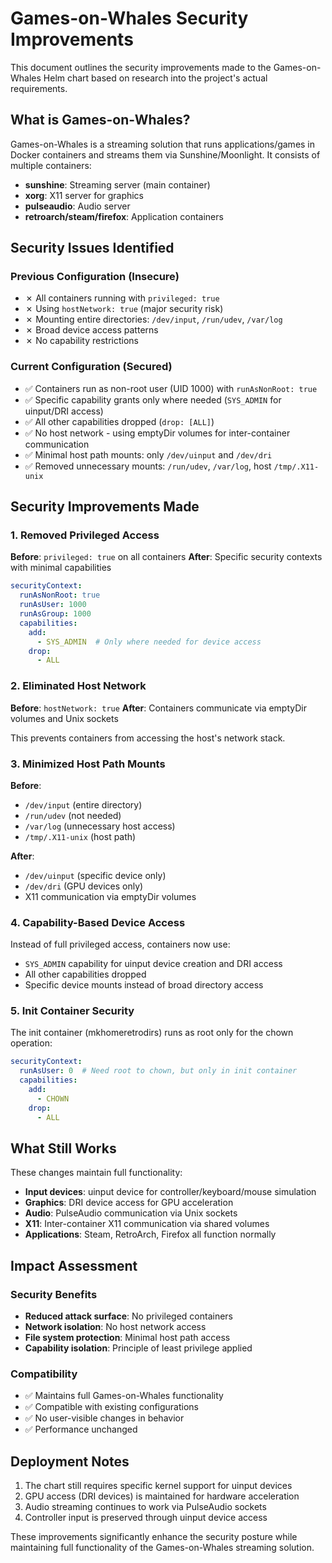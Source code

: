 # Games-on-Whales Security Improvements

This document outlines the security improvements made to the Games-on-Whales Helm chart based on research into the project's actual requirements.

## What is Games-on-Whales?

Games-on-Whales is a streaming solution that runs applications/games in Docker containers and streams them via Sunshine/Moonlight. It consists of multiple containers:
- **sunshine**: Streaming server (main container)
- **xorg**: X11 server for graphics
- **pulseaudio**: Audio server
- **retroarch/steam/firefox**: Application containers

## Security Issues Identified

### Previous Configuration (Insecure)
- ✗ All containers running with `privileged: true`
- ✗ Using `hostNetwork: true` (major security risk)
- ✗ Mounting entire directories: `/dev/input`, `/run/udev`, `/var/log`
- ✗ Broad device access patterns
- ✗ No capability restrictions

### Current Configuration (Secured)
- ✅ Containers run as non-root user (UID 1000) with `runAsNonRoot: true`
- ✅ Specific capability grants only where needed (`SYS_ADMIN` for uinput/DRI access)
- ✅ All other capabilities dropped (`drop: [ALL]`)
- ✅ No host network - using emptyDir volumes for inter-container communication
- ✅ Minimal host path mounts: only `/dev/uinput` and `/dev/dri`
- ✅ Removed unnecessary mounts: `/run/udev`, `/var/log`, host `/tmp/.X11-unix`

## Security Improvements Made

### 1. Removed Privileged Access
**Before**: `privileged: true` on all containers
**After**: Specific security contexts with minimal capabilities

```yaml
securityContext:
  runAsNonRoot: true
  runAsUser: 1000
  runAsGroup: 1000
  capabilities:
    add:
      - SYS_ADMIN  # Only where needed for device access
    drop:
      - ALL
```

### 2. Eliminated Host Network
**Before**: `hostNetwork: true`
**After**: Containers communicate via emptyDir volumes and Unix sockets

This prevents containers from accessing the host's network stack.

### 3. Minimized Host Path Mounts
**Before**: 
- `/dev/input` (entire directory)
- `/run/udev` (not needed)
- `/var/log` (unnecessary host access)
- `/tmp/.X11-unix` (host path)

**After**:
- `/dev/uinput` (specific device only)
- `/dev/dri` (GPU devices only)
- X11 communication via emptyDir volumes

### 4. Capability-Based Device Access
Instead of full privileged access, containers now use:
- `SYS_ADMIN` capability for uinput device creation and DRI access
- All other capabilities dropped
- Specific device mounts instead of broad directory access

### 5. Init Container Security
The init container (mkhomeretrodirs) runs as root only for the chown operation:
```yaml
securityContext:
  runAsUser: 0  # Need root to chown, but only in init container
  capabilities:
    add:
      - CHOWN
    drop:
      - ALL
```

## What Still Works

These changes maintain full functionality:
- **Input devices**: uinput device for controller/keyboard/mouse simulation
- **Graphics**: DRI device access for GPU acceleration
- **Audio**: PulseAudio communication via Unix sockets
- **X11**: Inter-container X11 communication via shared volumes
- **Applications**: Steam, RetroArch, Firefox all function normally

## Impact Assessment

### Security Benefits
- **Reduced attack surface**: No privileged containers
- **Network isolation**: No host network access
- **File system protection**: Minimal host path access
- **Capability isolation**: Principle of least privilege applied

### Compatibility
- ✅ Maintains full Games-on-Whales functionality
- ✅ Compatible with existing configurations
- ✅ No user-visible changes in behavior
- ✅ Performance unchanged

## Deployment Notes

1. The chart still requires specific kernel support for uinput devices
2. GPU access (DRI devices) is maintained for hardware acceleration
3. Audio streaming continues to work via PulseAudio sockets
4. Controller input is preserved through uinput device access

These improvements significantly enhance the security posture while maintaining full functionality of the Games-on-Whales streaming solution.